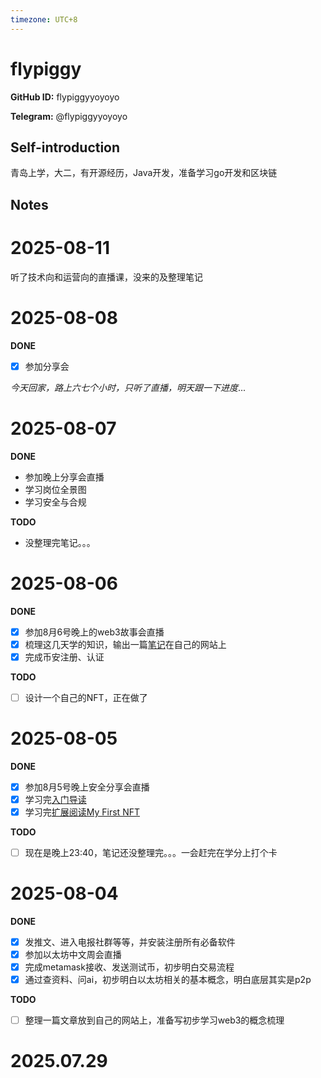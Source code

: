 ```yaml
---
timezone: UTC+8
---
```


# flypiggy

**GitHub ID:** flypiggyyoyoyo

**Telegram:** @flypiggyyoyoyo

## Self-introduction

青岛上学，大二，有开源经历，Java开发，准备学习go开发和区块链

## Notes

<!-- Content_START -->
# 2025-08-11

听了技术向和运营向的直播课，没来的及整理笔记

# 2025-08-08

**DONE**

- [x] 参加分享会

*今天回家，路上六七个小时，只听了直播，明天跟一下进度*...

# 2025-08-07

**DONE**

- 参加晚上分享会直播
- 学习岗位全景图
- 学习安全与合规

**TODO**

- 没整理完笔记。。。

# 2025-08-06

**DONE**
- [x] 参加8月6号晚上的web3故事会直播
- [x] 梳理这几天学的知识，输出一篇[笔记](https://flypiggyyoyoyo.github.io/2025/08/06/%E5%8C%BA%E5%9D%97%E9%93%BE%E5%88%9D%E6%8E%A2/)在自己的网站上
- [x] 完成币安注册、认证

**TODO**
- [ ] 设计一个自己的NFT，正在做了

# 2025-08-05

**DONE**
- [x] 参加8月5号晚上安全分享会直播
- [x] 学习完[入门导读]( https://web3intern.xyz/zh/blockchain-basic/)
- [x] 学习完[扩展阅读My First NFT](https://nft.myfirst.io/)

**TODO**
- [ ] 现在是晚上23:40，笔记还没整理完。。。一会赶完在学分上打个卡

# 2025-08-04

**DONE**
- [x] 发推文、进入电报社群等等，并安装注册所有必备软件
- [x] 参加以太坊中文周会直播
- [x] 完成metamask接收、发送测试币，初步明白交易流程
- [x] 通过查资料、问ai，初步明白以太坊相关的基本概念，明白底层其实是p2p

**TODO**
- [ ] 整理一篇文章放到自己的网站上，准备写初步学习web3的概念梳理


# 2025.07.29


<!-- Content_END -->
